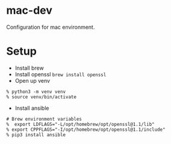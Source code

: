 # mac-dev

Configuration for mac environment.

# Setup

- Install brew
- Install openssl `brew install openssl`
- Open up venv
```
% python3 -m venv venv
% source venv/bin/activate
```
- Install ansible
```
# Brew environment variables
%  export LDFLAGS="-L/opt/homebrew/opt/openssl@1.1/lib"
% export CPPFLAGS="-I/opt/homebrew/opt/openssl@1.1/include"
% pip3 install ansible
```
